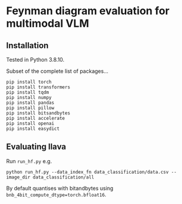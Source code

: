# Feynman diagram evaluation for multimodal VLM


## Installation

Tested in Python 3.8.10.

Subset of the complete list of packages...

```
pip install torch
pip install transformers
pip install tqdm
pip install numpy
pip install pandas
pip install pillow
pip install bitsandbytes
pip install accelerate
pip install openai
pip install easydict
```


## Evaluating llava

Run `run_hf.py` e.g. 

```
python run_hf.py --data_index_fn data_classification/data.csv --image_dir data_classification/all
```

By default quantises with bitandbytes using `bnb_4bit_compute_dtype=torch.bfloat16`.

